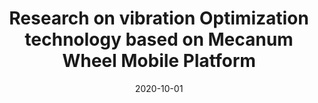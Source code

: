 ---
title: "Research on vibration Optimization technology based on Mecanum Wheel Mobile Platform"
collection: publications
permalink: /publication/2020-10-01
excerpt: 'This paper is about the number 1. The number 2 is left for future work.'
date: 2020-10-01
venue: 'Auto Manufacturing Engineer'
#slidesurl: 'http://academicpages.github.io/files/slides1.pdf'
paperurl: 'http://academicpages.github.io/files/paper1.pdf'
citation: 'Youhan Li. Research on vibration Optimization technology based on Mecanum Wheel Mobile Platform, Auto Manufacturing Engineer, Oct. 2020.'
---